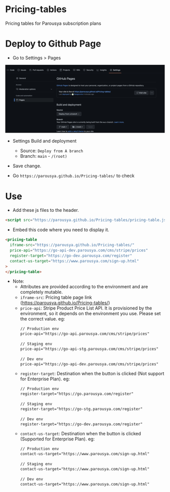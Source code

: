 # Pricing-tables
Pricing tables for Parousya subscription plans


# Deploy to Github Page
- Go to Settings > Pages

![](./images/githubpage.png)

- Settings Build and deployment

    - Source: `Deploy from A branch`
    - Branch: `main` - `/(root)`

- Save change.

- Go `https://parousya.github.io/Pricing-tables/` to check

# Use
- Add these js files to the header.
```html
<script src="https://parousya.github.io/Pricing-tables/pricing-table.js"></script>
```

- Embed this code where you need to display it.
```html
<pricing-table
  iframe-src="https://parousya.github.io/Pricing-tables/"
  price-api="https://go-api-dev.parousya.com/cms/stripe/prices"
  register-target="https://go-dev.parousya.com/register"
  contact-us-target="https://www.parousya.com/sign-up.html"
>
</pricing-table>
```

- Note: 
    - Attributes are provided according to the environment and are completely mutable.
    - `iframe-src`: Pricing table page link (https://parousya.github.io/Pricing-tables/)
    - `price-api`: Stripe Product Price List API. It is provisioned by the environment, so it depends on the environment you use. Please set the correct value.
    eg: 
      ```shell
      // Production env
      price-api="https://go-api.parousya.com/cms/stripe/prices"
        
      // Staging env
      price-api="https://go-api-stg.parousya.com/cms/stripe/prices"
      
      // Dev env
      price-api="https://go-api-dev.parousya.com/cms/stripe/prices"
      ```
    - `register-target`: Destination when the button is clicked (Not support for Enterprise Plan).
    eg: 
      ```shell
      // Production env
      register-target="https://go.parousya.com/register"
        
      // Staging env
      register-target="https://go-stg.parousya.com/register"
      
      // Dev env
      register-target="https://go-dev.parousya.com/register"
      ```
    - `contact-us-target`: Destination when the button is clicked (Supported for Enterprise Plan).
    eg: 
      ```shell
      // Production env
      contact-us-target="https://www.parousya.com/sign-up.html"
        
      // Staging env
      contact-us-target="https://www.parousya.com/sign-up.html"
      
      // Dev env
      contact-us-target="https://www.parousya.com/sign-up.html"
      ```